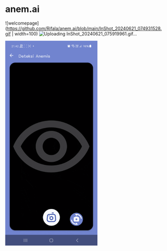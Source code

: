 # anem.ai


![welcomepage](https://github.com/Rifala/anem.ai/blob/main/InShot_20240621_074931528.gif | width=100)
![Uploading InShot_20240621_075919961.gif…]()



<img src="https://github.com/Rifala/anem.ai/blob/main/InShot_20240621_074931528.gif" height="654"/>

